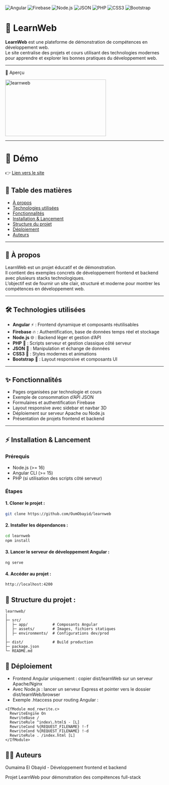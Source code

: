 ![Angular](https://img.shields.io/badge/Angular-DD0031?style=for-the-badge&logo=angular&logoColor=white)
![Firebase](https://img.shields.io/badge/Firebase-FFCA28?style=for-the-badge&logo=firebase&logoColor=black)
![Node.js](https://img.shields.io/badge/Node.js-339933?style=for-the-badge&logo=node.js&logoColor=white)
![JSON](https://img.shields.io/badge/JSON-000000?style=for-the-badge&logo=json&logoColor=white)
![PHP](https://img.shields.io/badge/PHP-777BB4?style=for-the-badge&logo=php&logoColor=white)
![CSS3](https://img.shields.io/badge/CSS3-1572B6?style=for-the-badge&logo=css3&logoColor=white)
![Bootstrap](https://img.shields.io/badge/Bootstrap-563D7C?style=for-the-badge&logo=bootstrap&logoColor=white)


# 🚀 LearnWeb

**LearnWeb** est une plateforme de démonstration de compétences en développement web.  
Le site centralise des projets et cours utilisant des technologies modernes pour apprendre et explorer les bonnes pratiques du développement web.

---

📸 Aperçu

<img width="320" height="180" alt="learnweb" src="https://github.com/user-attachments/assets/c2c8bc5d-e406-4af0-9243-62df52d3614f" />

---

# 🚀 Démo
👉 [Lien vers le site](https://learnweb.oumportfolio.com/)

## 📝 Table des matières

- [À propos](#-à-propos)
- [Technologies utilisées](#-technologies-utilisées)
- [Fonctionnalités](#-fonctionnalités)
- [Installation & Lancement](#-installation--lancement)
- [Structure du projet](#-structure-du-projet)
- [Déploiement](#-déploiement)
- [Auteurs](#-auteurs)

---

## 📖 À propos

LearnWeb est un projet éducatif et de démonstration.  
Il contient des exemples concrets de développement frontend et backend avec plusieurs stacks technologiques.  
L’objectif est de fournir un site clair, structuré et moderne pour montrer les compétences en développement web.

---

## 🛠️ Technologies utilisées

- **Angular** ⚡ : Frontend dynamique et composants réutilisables  
- **Firebase** 🔥 : Authentification, base de données temps réel et stockage  
- **Node.js** 🌐 : Backend léger et gestion d’API  
- **PHP** 🐘 : Scripts serveur et gestion classique côté serveur  
- **JSON** 📄 : Manipulation et échange de données  
- **CSS3** 🎨 : Styles modernes et animations  
- **Bootstrap** 💠 : Layout responsive et composants UI
---

## ✨ Fonctionnalités

- Pages organisées par technologie et cours  
- Exemple de consommation d’API JSON  
- Formulaires et authentification Firebase  
- Layout responsive avec sidebar et navbar 3D  
- Déploiement sur serveur Apache ou Node.js  
- Présentation de projets frontend et backend
---

## ⚡ Installation & Lancement

### Prérequis

- Node.js (>= 16)  
- Angular CLI (>= 15)  
- PHP (si utilisation des scripts côté serveur)  

### Étapes

#### 1. Cloner le projet :  
```bash
git clone https://github.com/OumObayid/learnweb
```

#### 2. Installer les dépendances :
```bash
cd learnweb
npm install
```

#### 3. Lancer le serveur de développement Angular :
```
ng serve
```

#### 4. Accéder au projet :
```
http://localhost:4200
```

## 📁 Structure du projet :
```
learnweb/
│
├─ src/
│  ├─ app/           # Composants Angular
│  ├─ assets/        # Images, fichiers statiques
│  ├─ environments/  # Configurations dev/prod
│
├─ dist/             # Build production
├─ package.json
└─ README.md
```

## 🚀 Déploiement

- Frontend Angular uniquement : copier dist/learnWeb sur un serveur Apache/Nginx
- Avec Node.js : lancer un serveur Express et pointer vers le dossier dist/learnWeb/browser
- Exemple .htaccess pour routing Angular :
  
```
<IfModule mod_rewrite.c>
  RewriteEngine On
  RewriteBase /
  RewriteRule ^index\.html$ - [L]
  RewriteCond %{REQUEST_FILENAME} !-f
  RewriteCond %{REQUEST_FILENAME} !-d
  RewriteRule . /index.html [L]
</IfModule>
```

## 👨‍💻 Auteurs

Oumaima El Obayid - Développement frontend et backend

Projet LearnWeb pour démonstration des compétences full-stack
